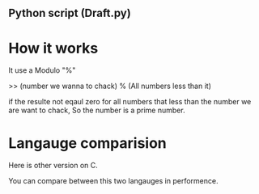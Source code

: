 ## Python script (Draft.py)

<h1>How it works</h1>

<p> It use a Modulo "%"</p>
<p>>> (number we wanna to chack) % (All numbers less than it)</p>
<p>if the resulte not eqaul zero for all numbers that less than the number we are want to chack, So the number is a prime number.</p>


<h1>Langauge comparision</h1>

<p>Here is other version on C.</p>
<p>You can compare between this two langauges in performence. </p>
